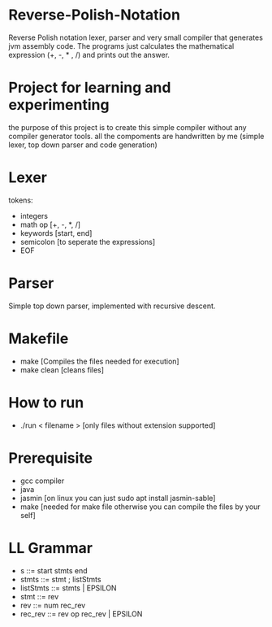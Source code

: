# Reverse-Polish-Notation
  Reverse Polish notation lexer, parser and very small compiler that generates jvm assembly code.
  The programs just calculates the mathematical expression (+, -, * , /) and prints out the answer.

# Project for learning and experimenting
  the purpose of this project is to create this simple compiler without any compiler generator tools.
  all the compoments are handwritten by me (simple lexer, top down parser and code generation)

# Lexer
  tokens:
  * integers 
  * math op [+, -, *, /]
  * keywords [start, end]
  * semicolon [to seperate the expressions]
  * EOF
  
# Parser
  Simple top down parser, implemented with recursive descent.

# Makefile
  * make [Compiles the files needed for execution]
  * make clean [cleans files]
  
# How to run
  * ./run < filename > [only files without extension supported]

# Prerequisite
  * gcc compiler
  * java
  * jasmin [on linux you can just sudo apt install jasmin-sable]
  * make [needed for make file otherwise you can compile the files by your self]

# LL Grammar
  * s ::= start stmts end
  * stmts ::= stmt  ;  listStmts
  * listStmts ::=  stmts  | EPSILON
  * stmt ::= rev
  * rev ::= num rec_rev
  * rec_rev ::= rev op rec_rev | EPSILON
